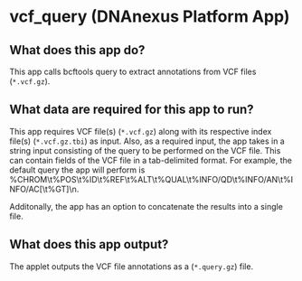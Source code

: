 <!-- dx-header -->
# vcf_query (DNAnexus Platform App)

## What does this app do?
This app calls bcftools query to extract annotations from VCF files (`*.vcf.gz`).

## What data are required for this app to run?

This app requires VCF file(s) (`*.vcf.gz`) along with its respective index file(s) (`*.vcf.gz.tbi`) as input. Also, as a required input, the app takes in a string input consisting of the query to be performed on the VCF file. This can contain fields of the VCF file in a tab-delimited format. For example, the default query the app will perform is %CHROM\\t%POS\\t%ID\\t%REF\\t%ALT\\t%QUAL\\t%INFO/QD\\t%INFO/AN\\t%INFO/AC[\\t%GT]\\n.

Additonally, the app has an option to concatenate the results into a single file. 

## What does this app output?

The applet outputs the VCF file annotations as a (`*.query.gz`) file.